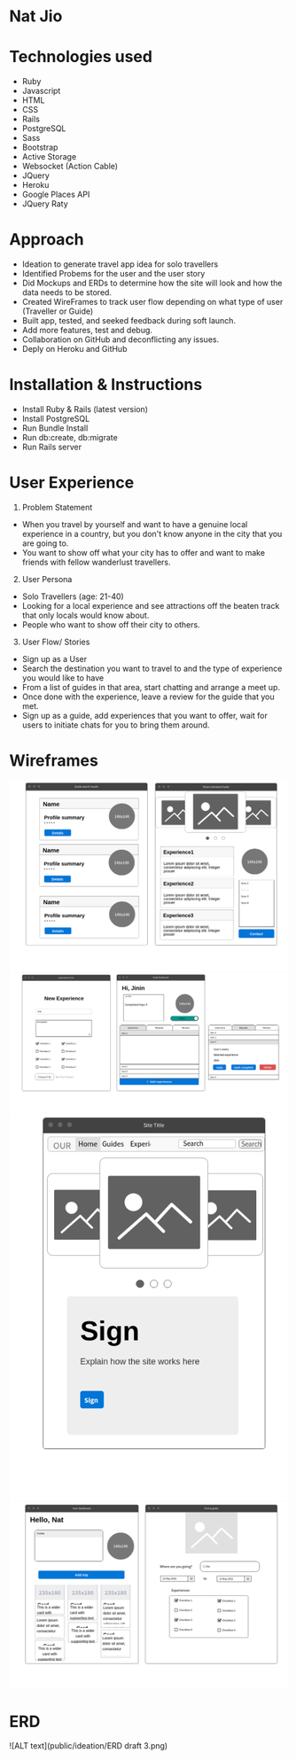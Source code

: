 # Nat Jio


# Technologies used
- Ruby
- Javascript
- HTML
- CSS
- Rails 
- PostgreSQL
- Sass
- Bootstrap
- Active Storage
- Websocket (Action Cable)
- JQuery
- Heroku
- Google Places API
- JQuery Raty

# Approach
- Ideation to generate travel app idea for solo travellers
- Identified Probems for the user and the user story
- Did Mockups and ERDs to determine how the site will look and how the data needs to be stored.
- Created WireFrames to track user flow depending on what type of user (Traveller or Guide)
- Built app, tested, and seeked feedback during soft launch.
- Add more features, test and debug.
- Collaboration on GitHub and deconflicting any issues.
- Deply on Heroku and GitHub


# Installation & Instructions
- Install Ruby & Rails (latest version)
- Install PostgreSQL
- Run Bundle Install
- Run db:create, db:migrate
- Run Rails server 


# User Experience
1. Problem Statement
- When you travel by yourself and want to have a genuine local experience in a country, but you don't know anyone in the city that you are going to. 
- You want to show off what your city has to offer and want to make friends with fellow wanderlust travellers. 

2. User Persona
- Solo Travellers (age: 21-40)
- Looking for a local experience and see attractions off the beaten track that only locals would know about.
- People who want to show off their city to others.

3. User Flow/ Stories
- Sign up as a User
- Search the destination you want to travel to and the type of experience you would like to have
- From a list of guides in that area, start chatting and arrange a meet up. 
- Once done with the experience, leave a review for the guide that you met.
- Sign up as a guide, add experiences that you want to offer, wait for users to initiate chats for you to bring them around. 


# Wireframes
![ALT text](public/ideation/Wireframes/guide_index_and_guide_show.png)
![ALT text](public/ideation/Wireframes/experience_form_guide_dashboard.png)
![ALT text](public/ideation/Wireframes/landing.png)
![ALT text](public/ideation/Wireframes/user_dashboard_and_search.png)


# ERD
![ALT text](public/ideation/ERD draft 3.png)



